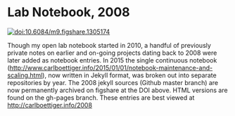 # Lab Notebook, 2008

[![doi:10.6084/m9.figshare.1305174](https://img.shields.io/badge/DOI-10.6084%2Fm9.figshare.1305174-blue.svg)](http://dx.doi.org/10.6084/m9.figshare.1305174)

Though my open lab notebook started in 2010, a handful of previously private notes on earlier and on-going projects dating back to 2008 were later added as notebook entries. In 2015 the single continuous notebook (http://www.carlboettiger.info/2015/01/01/notebook-maintenance-and-scaling.html), now written in Jekyll format, was broken out into separate repositories by year. The 2008 jekyll sources (Github master branch) are now permanently archived on figshare at the DOI above. HTML versions are found on the gh-pages branch. These entries are best viewed at http://carlboettiger.info/2008
